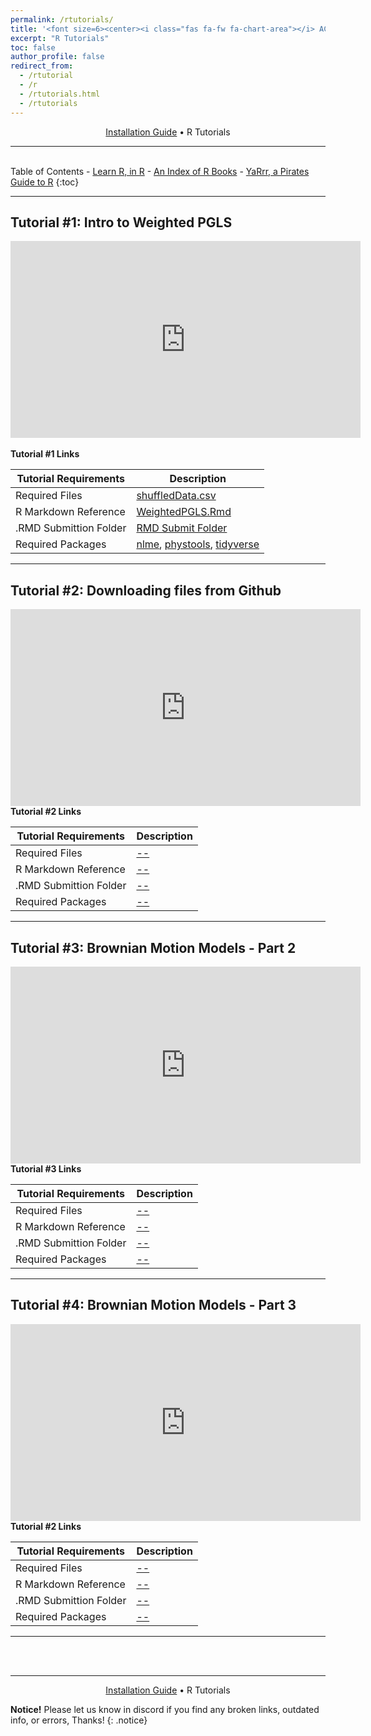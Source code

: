 ```yaml
---
permalink: /rtutorials/
title: '<font size=6><center><i class="fas fa-fw fa-chart-area"></i> ACE Scholars R Tutorial Portal</center></font>'
excerpt: "R Tutorials"
toc: false
author_profile: false
redirect_from: 
  - /rtutorial
  - /r
  - /rtutorials.html
  - /rtutorials
---
```

<center><a href="https://zacharycompton.github.io/installation/">Installation Guide</a> • R Tutorials </center>
<hr>
<br>
<i class="fas fa-fw fa-list"></i> Table of Contents
- <a href="https://swirlstats.com/students.html" target="_blank">Learn R, in R</a>
- <a href="https://www.bigbookofr.com/" target="_blank">An Index of R Books</a>
- <a href="https://bookdown.org/ndphillips/YaRrr/" target="_blank">YaRrr, a Pirates Guide to R</a>
{:toc}

<hr>

<a name="rtutorial1"><a/>
## <i class="fas fa-fw fa-laptop-code"></i> Tutorial #1: Intro to Weighted PGLS
			
<center><iframe width="560" height="315" src="https://www.youtube.com/embed/E-YlcBZgJRY" title="YouTube video player" frameborder="0" allow="accelerometer; autoplay; clipboard-write; encrypted-media; gyroscope; picture-in-picture" allowfullscreen></iframe></center>
<br>
<b>Tutorial #1 Links</b>

| Tutorial Requirements  | Description	 |
| --------          		| ------ |
| Required Files         			| <a href="https://github.com/zacharycompton/ACE-Tutorials/blob/421f4379dd0214fed72013800bce052a1cba270a/shuffledData.csv" target="_blank">shuffledData.csv</a>   |
| R Markdown Reference           		| <a href="https://zacharycompton.github.io/_files/WeightedPGLS.Rmd" target="_blank">WeightedPGLS.Rmd</a>	|
| .RMD Submittion Folder	| <a href="https://drive.google.com/drive/folders/1tFrWxA_g0L98uM-RRpYevKEtHoed_vDe" target="_blank">RMD Submit Folder</a>	|
| Required Packages          		| <a href="https://cran.r-project.org/web/packages/nlme/index.html" target="_blank">nlme</a>, <a href="https://cran.r-project.org/web/packages/phytools/index.html" target="_blank">phystools</a>, <a href="https://cran.r-project.org/web/packages/tidyverse/index.html" target="_blank">tidyverse</a>    |

<hr>

<a name="rtutorial2"></a>
## <i class="fas fa-fw fa-laptop-code"></i> Tutorial #2: Downloading files from Github

<iframe width="560" height="315" src="https://www.youtube.com/embed/ulv6-oTOaII" title="YouTube video player" frameborder="0" allow="accelerometer; autoplay; clipboard-write; encrypted-media; gyroscope; picture-in-picture" allowfullscreen></iframe>
<br>
<b>Tutorial #2 Links</b>

| Tutorial Requirements  | Description	 |
| --------          		| ------ |
| Required Files         			| <a href="" target="_blank">--</a>   |
| R Markdown Reference           		| <a href="" target="_blank">--</a>	|
| .RMD Submittion Folder	| <a href="" target="_blank">--</a>	|
| Required Packages          		| <a href="" target="_blank">--</a>    |

<hr>

<a name="rtutorial3"></a>
## <i class="fas fa-fw fa-laptop-code"></i> Tutorial #3: Brownian Motion Models - Part 2

<iframe width="560" height="315" src="https://www.youtube.com/embed/KGjIs4q9oio" title="YouTube video player" frameborder="0" allow="accelerometer; autoplay; clipboard-write; encrypted-media; gyroscope; picture-in-picture" allowfullscreen></iframe>
<br>
<b>Tutorial #3 Links</b>

| Tutorial Requirements  | Description	 |
| --------          		| ------ |
| Required Files         			| <a href="" target="_blank">--</a>   |
| R Markdown Reference           		| <a href="" target="_blank">--</a>	|
| .RMD Submittion Folder	| <a href="" target="_blank">--</a>	|
| Required Packages          		| <a href="" target="_blank">--</a>    |

<hr>

<a name="rtutorial4"></a>
## <i class="fas fa-fw fa-laptop-code"></i> Tutorial #4: Brownian Motion Models - Part 3

<iframe width="560" height="315" src="https://www.youtube.com/embed/sbCxFzJIsZk" title="YouTube video player" frameborder="0" allow="accelerometer; autoplay; clipboard-write; encrypted-media; gyroscope; picture-in-picture" allowfullscreen></iframe>
<br>
<b>Tutorial #2 Links</b>

| Tutorial Requirements  | Description	 |
| --------          		| ------ |
| Required Files         			| <a href="" target="_blank">--</a>   |
| R Markdown Reference           		| <a href="" target="_blank">--</a>	|
| .RMD Submittion Folder	| <a href="" target="_blank">--</a>	|
| Required Packages          		| <a href="" target="_blank">--</a>    |

<hr>
<br>
<br>
<hr>
<center><a href="https://zacharycompton.github.io/installation/">Installation Guide</a> • R Tutorials </center>

**Notice!** Please let us know in discord if you find any broken links, outdated info, or errors, Thanks!
{: .notice}